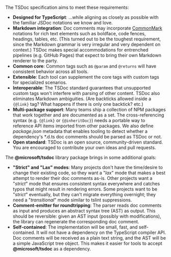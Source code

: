 The TSDoc specification aims to meet these requirements:

- **Designed for TypeScript**: ...while aligning as closely as possible
  with the familiar JSDoc notations we know and love.
- **Markdown integration**: Doc comments may incorporate
  [CommonMark](http://commonmark.org) notations for rich text elements
  such as boldface, code fences, headings, tables, etc. (This turned out
  to be the toughest requirement, since the Markdown grammar is very
  irregular and very dependent on context.) TSDoc makes special
  accommodations for entrenched pipelines (e.g. GitHub Pages) that
  expect to bring their own Markdown renderer to the party.
- **Common core**: Common tags such as `@param` and `@returns` will have
  consistent behavior across all tools.
- **Extensible**: Each tool can supplement the core tags with custom
  tags for specialized scenarios.
- **Interoperable**: The TSDoc standard guarantees that unsupported
  custom tags won't interfere with parsing of other content. TSDoc also
  eliminates Markdown ambiguities. (Are backticks allowed inside a
  `{@link}` tag? What happens if there is only one backtick? etc.)
- **Multi-package support**: Many teams ship a collection of NPM
  packages that work together and are documented as a set. The
  cross-referencing syntax (e.g. `{@link}` or `{@inheritDoc}`) needs a
  portable way to reference API items imported from other packages. We
  also define _package.json_ metadata that enables tooling to detect
  whether a dependency's \*.d.ts doc comments should be parsed as TSDoc
  or not.
- **Open standard**: TSDoc is an open source, community-driven standard.
  You are encouraged to contribute your own ideas and pull requests.

The **@microsoft/tsdoc** library package brings in some additional
goals:

- **"Strict" and "Lax" modes**: Many projects don't have the time/desire
  to change their existing code, so they want a "_lax_" mode that makes
  a best attempt to render their doc comments as-is. Other projects want
  a "_strict_" mode that ensures consistent syntax everywhere and
  catches typos that might result in rendering errors. Some projects
  want to be "_strict_" eventually, but they can't migrate everything
  overnight; they need a "_transitional_" mode similar to tslint
  suppressions.
- **Comment-emitter for roundtripping**: The parser reads doc comments
  as input and produces an abstract syntax tree (AST) as output. This
  should be reversible: given an AST input (possibly with
  modifications), the library can regenerate the corresponding doc
  comment.
- **Self-contained**: The implementation will be small, fast, and
  self-contained. It will not have a dependency on the TypeScript
  compiler API. Doc comments will be received as a plain text string,
  and the AST will be a simple JavaScript tree object. This makes it
  easier for tools to accept **@microsoft/tsdoc** as a dependency.
